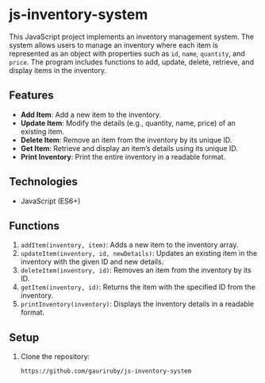 # js-inventory-system

This JavaScript project implements an inventory management system. The system allows users to manage an inventory where each item is represented as an object with properties such as `id`, `name`, `quantity`, and `price`. The program includes functions to add, update, delete, retrieve, and display items in the inventory.

## Features
- **Add Item**: Add a new item to the inventory.
- **Update Item**: Modify the details (e.g., quantity, name, price) of an existing item.
- **Delete Item**: Remove an item from the inventory by its unique ID.
- **Get Item**: Retrieve and display an item’s details using its unique ID.
- **Print Inventory**: Print the entire inventory in a readable format.

## Technologies
- JavaScript (ES6+)

## Functions
1. `addItem(inventory, item)`: Adds a new item to the inventory array.
2. `updateItem(inventory, id, newDetails)`: Updates an existing item in the inventory with the given ID and new details.
3. `deleteItem(inventory, id)`: Removes an item from the inventory by its ID.
4. `getItem(inventory, id)`: Returns the item with the specified ID from the inventory.
5. `printInventory(inventory)`: Displays the inventory details in a readable format.

## Setup

1. Clone the repository:
   ```bash
   https://github.com/gauriruby/js-inventory-system
